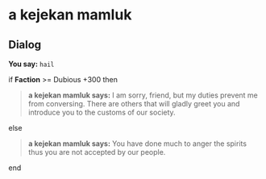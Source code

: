 # a kejekan mamluk


## Dialog

**You say:** `hail`



if **Faction** >= Dubious +300 then



>**a kejekan mamluk says:** I am sorry, friend, but my duties prevent me from conversing. There are others that will gladly greet you and introduce you to the customs of our society.


else



>**a kejekan mamluk says:** You have done much to anger the spirits thus you are not accepted by our people.

end